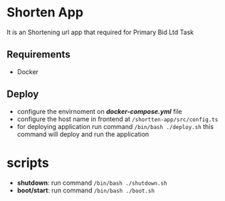 # Shorten App

It is an Shortening url app that required for Primary Bid Ltd Task

## Requirements

- Docker

## Deploy

- configure the envirnoment on **_docker-compose.yml_** file
- configure the host name in frontend at `/shortten-app/src/config.ts`
- for deploying application run command `/bin/bash ./deploy.sh` this command will deploy and run the application

# scripts

- **shutdown**: run command `/bin/bash ./shutdown.sh`
- **boot/start**: run command `/bin/bash ./boot.sh`
